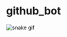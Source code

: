 # github_bot
![snake gif](https://github.com/MrNurbek/MrNurbek/blob/output/github-contribution-grid-snake.gif)
